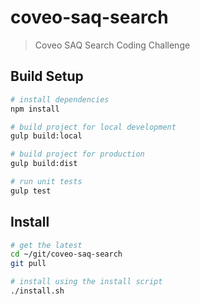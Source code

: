 # coveo-saq-search

> Coveo SAQ Search Coding Challenge

## Build Setup

``` bash
# install dependencies
npm install

# build project for local development
gulp build:local

# build project for production
gulp build:dist

# run unit tests
gulp test
```

## Install

```bash
# get the latest
cd ~/git/coveo-saq-search
git pull

# install using the install script
./install.sh
```
